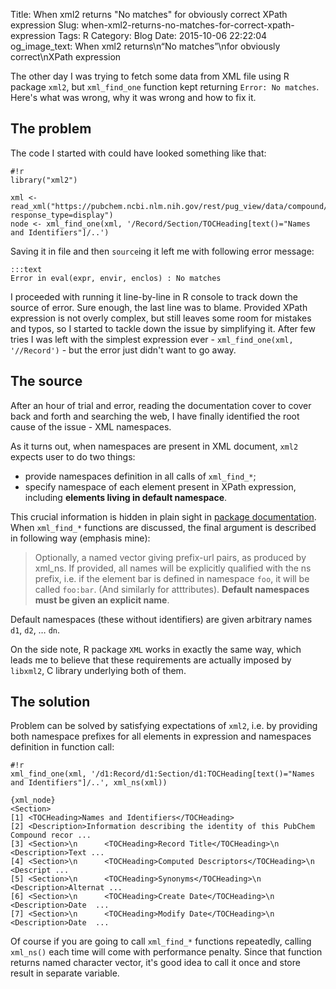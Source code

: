Title: When xml2 returns "No matches" for obviously correct XPath expression
Slug: when-xml2-returns-no-matches-for-correct-xpath-expression
Tags: R
Category: Blog
Date: 2015-10-06 22:22:04
og_image_text: When xml2 returns\n“No matches”\nfor obviously correct\nXPath expression

The other day I was trying to fetch some data from XML file using R package `xml2`, but `xml_find_one` function kept returning `Error: No matches`. Here's what was wrong, why it was wrong and how to fix it.

<!-- more -->

## The problem

The code I started with could have looked something like that:

	#!r
    library("xml2")
    
    xml <- read_xml("https://pubchem.ncbi.nlm.nih.gov/rest/pug_view/data/compound/5182108/XML/?response_type=display")
    node <- xml_find_one(xml, '/Record/Section/TOCHeading[text()="Names and Identifiers"]/..')

Saving it in file and then `source`ing it left me with following error message:

    :::text
    Error in eval(expr, envir, enclos) : No matches

I proceeded with running it line-by-line in R console to track down the source of error. Sure enough, the last line was to blame. Provided XPath expression is not overly complex, but still leaves some room for mistakes and typos, so I started to tackle down the issue by simplifying it. After few tries I was left with the simplest expression ever - `xml_find_one(xml, '//Record')` - but the error just didn't want to go away.

## The source

After an hour of trial and error, reading the documentation cover to cover back and forth and searching the web, I have finally identified the root cause of the issue - XML namespaces.

As it turns out, when namespaces are present in XML document, `xml2` expects user to do two things:

- provide namespaces definition in all calls of `xml_find_*`;
- specify namespace of each element present in XPath expression, including **elements living in default namespace**.

This crucial information is hidden in plain sight in [package documentation](https://cran.r-project.org/web/packages/xml2/xml2.pdf). When `xml_find_*` functions are discussed, the final argument is described in following way (emphasis mine):

> Optionally, a named vector giving prefix-url pairs, as produced by xml_ns. If provided, all names will be explicitly qualified with the ns prefix, i.e. if the element bar is defined in namespace `foo`, it will be called `foo:bar`. (And similarly for atttributes). **Default namespaces must be given an explicit name**.

Default namespaces (these without identifiers) are given arbitrary names `d1`, `d2`, … `dn`.

On the side note, R package `XML` works in exactly the same way, which leads me to believe that these requirements are actually imposed by `libxml2`, C library underlying both of them.

## The solution

Problem can be solved by satisfying expectations of `xml2`, i.e. by providing both namespace prefixes for all elements in expression and namespaces definition in function call:

    #!r
    xml_find_one(xml, '/d1:Record/d1:Section/d1:TOCHeading[text()="Names and Identifiers"]/..', xml_ns(xml))

    {xml_node}
    <Section>
    [1] <TOCHeading>Names and Identifiers</TOCHeading>
    [2] <Description>Information describing the identity of this PubChem Compound recor ...
    [3] <Section>\n      <TOCHeading>Record Title</TOCHeading>\n      <Description>Text ...
    [4] <Section>\n      <TOCHeading>Computed Descriptors</TOCHeading>\n      <Descript ...
    [5] <Section>\n      <TOCHeading>Synonyms</TOCHeading>\n      <Description>Alternat ...
    [6] <Section>\n      <TOCHeading>Create Date</TOCHeading>\n      <Description>Date  ...
    [7] <Section>\n      <TOCHeading>Modify Date</TOCHeading>\n      <Description>Date  ...

Of course if you are going to call `xml_find_*` functions repeatedly, calling `xml_ns()` each time will come with performance penalty. Since that function returns named character vector, it's good idea to call it once and store result in separate variable.
